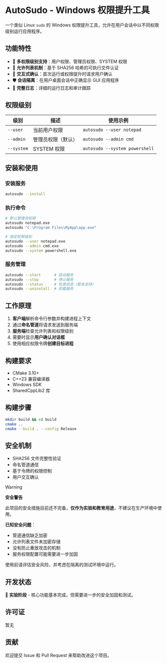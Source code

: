 # AutoSudo - Windows 权限提升工具

一个类似 Linux `sudo` 的 Windows 权限提升工具，允许在用户会话中以不同权限级别运行应用程序。

## 功能特性

- 🚀 **多权限级别支持**：用户权限、管理员权限、SYSTEM 权限
- 🔐 **允许列表机制**：基于 SHA256 哈希的可执行文件认证
- 💬 **交互式确认**：首次运行或权限提升时请求用户确认
- 🛡️ **会话隔离**：在用户桌面会话中正确显示 GUI 应用程序
- 📝 **完整日志**：详细的运行日志和审计跟踪

## 权限级别

| 级别 | 描述 | 使用示例 |
|------|------|----------|
| `--user` | 当前用户权限 | `autosudo --user notepad` |
| `--admin` | 管理员权限（默认） | `autosudo --admin cmd` |
| `--system` | SYSTEM 权限 | `autosudo --system powershell` |

## 安装和使用

### 安装服务
```bash
autosudo --install
```

### 执行命令
```bash
# 默认管理员权限
autosudo notepad.exe
autosudo "C:\Program Files\MyApp\app.exe"

# 指定权限级别
autosudo --user notepad.exe
autosudo --admin cmd.exe
autosudo --system powershell.exe
```

### 服务管理
```bash
autosudo --start      # 启动服务
autosudo --stop       # 停止服务  
autosudo --status     # 检查状态（暂未支持）
autosudo --uninstall  # 卸载服务
```

## 工作原理

1. **客户端**解析命令行参数并构建进程上下文
2. 通过**命名管道**将请求发送到服务端
3. **服务端**检查允许列表和权限级别
4. 需要时显示**用户确认对话框**
5. 使用相应权限令牌**创建目标进程**

## 构建要求

- CMake 3.10+
- C++23 兼容编译器
- Windows SDK
- SharedCppLib2 库

## 构建步骤

```bash
mkdir build && cd build
cmake ..
cmake --build . --config Release
```

## 安全机制

- SHA256 文件完整性验证
- 命名管道通信
- 基于令牌的权限控制
- 用户交互确认

> [!WARNING]
> **安全警告**
> 
> 此项目的安全措施目前还不完备，**仅作为实验和教育用途**，不建议在生产环境中使用。
> 
> **已知安全问题**：
> - 管道通信缺乏加密
> - 允许列表文件未加密存储
> - 没有防止重放攻击的机制
> - 服务权限配置可能需要进一步加固
> 
> 使用前请评估安全风险，并考虑在隔离的测试环境中运行。

## 开发状态

🚧 **实验阶段** - 核心功能基本完成，但需要进一步的安全加固和测试。

## 许可证

暂无

## 贡献

欢迎提交 Issue 和 Pull Request 来帮助改进这个项目。